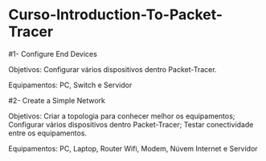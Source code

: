 # Curso-Introduction-To-Packet-Tracer

#1- Configure End Devices

Objetivos:
	Configurar vários dispositivos dentro Packet-Tracer.

Equipamentos: 
	PC, Switch e Servidor

#2- Create a Simple Network 

Objetivos:
	Criar a topologia para conhecer melhor os equipamentos;
	Configurar vários dispositivos dentro Packet-Tracer;
	Testar conectividade entre os equipamentos.
	
Equipamentos: 
	PC, Laptop, Router Wifi, Modem, Núvem Internet e Servidor